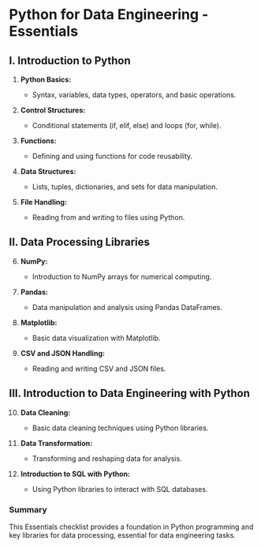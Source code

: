 # Python for Data Engineering - Essentials

## I. Introduction to Python

1. **Python Basics:**
   - Syntax, variables, data types, operators, and basic operations.

2. **Control Structures:**
   - Conditional statements (if, elif, else) and loops (for, while).

3. **Functions:**
   - Defining and using functions for code reusability.

4. **Data Structures:**
   - Lists, tuples, dictionaries, and sets for data manipulation.

5. **File Handling:**
   - Reading from and writing to files using Python.

## II. Data Processing Libraries

6. **NumPy:**
   - Introduction to NumPy arrays for numerical computing.

7. **Pandas:**
   - Data manipulation and analysis using Pandas DataFrames.

8. **Matplotlib:**
   - Basic data visualization with Matplotlib.

9. **CSV and JSON Handling:**
   - Reading and writing CSV and JSON files.

## III. Introduction to Data Engineering with Python

10. **Data Cleaning:**
    - Basic data cleaning techniques using Python libraries.

11. **Data Transformation:**
    - Transforming and reshaping data for analysis.

12. **Introduction to SQL with Python:**
    - Using Python libraries to interact with SQL databases.

### Summary

This Essentials checklist provides a foundation in Python programming and key libraries for data processing, essential for data engineering tasks.

